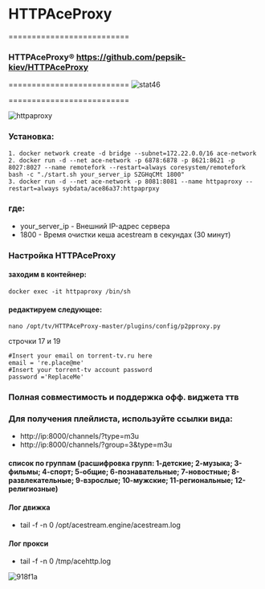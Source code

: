 # HTTPAceProxy
==========================
### HTTPAceProxy&#174; https://github.com/pepsik-kiev/HTTPAceProxy



==========================
![stat46](https://user-images.githubusercontent.com/24189833/51075114-a10eab80-1687-11e9-84fd-5a748a71c804.png)

==========================

![httpaproxy](https://user-images.githubusercontent.com/24189833/52363944-3f521f00-2a44-11e9-8ae3-0b9a479b4683.png)


### Установка: 
```
1. docker network create -d bridge --subnet=172.22.0.0/16 ace-network
2. docker run -d --net ace-network -p 6878:6878 -p 8621:8621 -p 8027:8027 --name remotefork --restart=always coresystem/remotefork bash -c "./start.sh your_server_ip SZGHqCMt 1800"
3. docker run -d --net ace-network -p 8081:8081 --name httpaproxy --restart=always sybdata/ace86a37:httpaprpxy
```
### где:
* your_server_ip - Внешний IP-адрес сервера
* 1800 - Время очистки кеша acestream в секундах (30 минут)

### Настройка HTTPAceProxy
#### заходим в контейнер:
```
docker exec -it httpaproxy /bin/sh
```
#### редактируем следующее:
```
nano /opt/tv/HTTPAceProxy-master/plugins/config/p2pproxy.py
```
строчки 17 и 19
```
#Insert your email on torrent-tv.ru here
email = 're.place@me'
#Insert your torrent-tv account password
password ='ReplaceMe'
```
### Полная совместимость и поддержка офф. виджета ттв
### Для получения плейлиста, используйте ссылки вида:
* http://ip:8000/channels/?type=m3u
* http://ip:8000/channels/?group=3&type=m3u
#### список по группам (расшифровка групп: 1-детские; 2-музыка; 3-фильмы; 4-спорт; 5-общие; 6-познавательные; 7-новостные; 8-развлекательные; 9-взрослые; 10-мужские; 11-региональные; 12-религиозные)

#### Лог движка 
* tail -f -n 0 /opt/acestream.engine/acestream.log

#### Лог прокси
* tail -f -n 0 /tmp/acehttp.log

![918f1a](https://user-images.githubusercontent.com/24189833/41553984-b0c70dd0-7333-11e8-8091-1303fde6e2c3.png)
